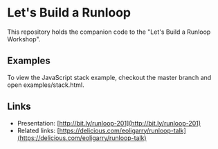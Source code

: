 # Let's Build a Runloop

This repository holds the companion code to the "Let's Build a Runloop Workshop".

## Examples

To view the JavaScript stack example, checkout the master branch and
open examples/stack.html.

## Links

 * Presentation: [http://bit.ly/runloop-201](http://bit.ly/runloop-201)
 * Related links: [https://delicious.com/eoligarry/runloop-talk](https://delicious.com/eoligarry/runloop-talk)
